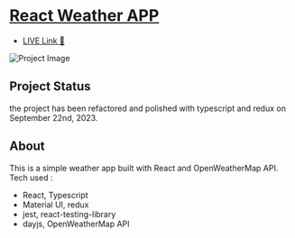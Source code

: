 # [React  Weather APP](https://react-ts-weather-app-lyart.vercel.app/)

* [LIVE Link 🚀](https://react-ts-weather-app-lyart.vercel.app/)

![Project Image](https://dev-to-uploads.s3.amazonaws.com/uploads/articles/gxqbs0ht53zebe4dzoma.png)

## Project Status

the project has been refactored and polished with typescript and redux on September 22nd, 2023.

## About

This is a simple weather app built with React and OpenWeatherMap API. Tech used :

* React, Typescript
* Material UI, redux
* jest, react-testing-library
* dayjs, OpenWeatherMap API
